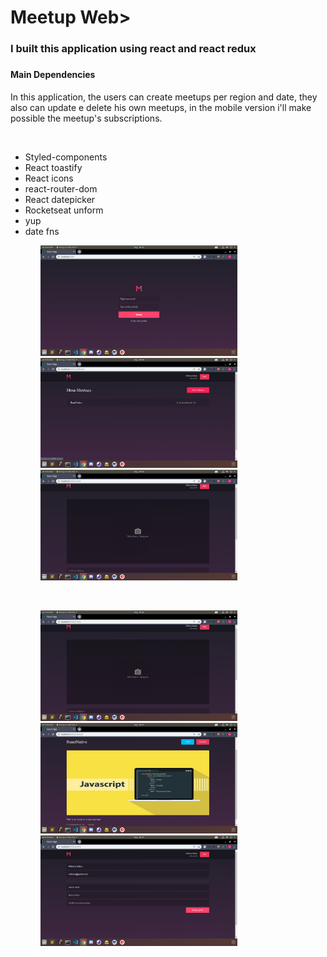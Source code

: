 <h1> Meetup Web>
<h3>I built this application using react and react redux<h3>

<h4>Main Dependencies</h4>

<p>In this application, the users can create meetups per region and date, they also can update e delete his own meetups, in the mobile version i'll make possible the meetup's subscriptions.</p><br>
<ul>
  <li>Styled-components</li>
  <li>React toastify</li>
  <li>React icons</li>
  <li>react-router-dom</li>
  <li>React datepicker</li>
  <li>Rocketseat unform</li>
  <li>yup</li>
  <li>date fns</li>
<ul>

<p>
  <img src="src/assets/readme1.png" width="315">
  <img src="src/assets/readme3.png" width="315">
  <img src="src/assets/readme4.png" width="315">
<p>
<br>
<p>
  <img src="src/assets/readme4.png" width="315">
  <img src="src/assets/readme5.png" width="315">
  <img src="src/assets/readme6.png" width="315">
<p>


